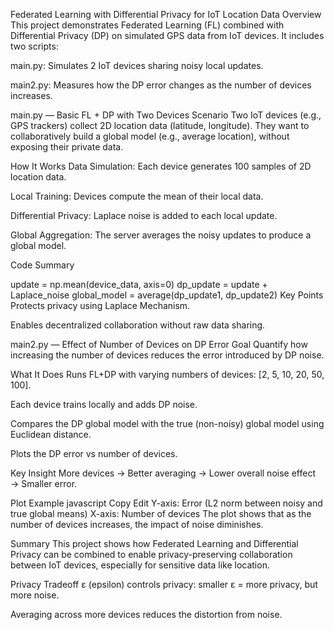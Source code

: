 Federated Learning with Differential Privacy for IoT Location Data
Overview
This project demonstrates Federated Learning (FL) combined with Differential Privacy (DP) on simulated GPS data from IoT devices. It includes two scripts:

main.py: Simulates 2 IoT devices sharing noisy local updates.

main2.py: Measures how the DP error changes as the number of devices increases.

main.py — Basic FL + DP with Two Devices
Scenario
Two IoT devices (e.g., GPS trackers) collect 2D location data (latitude, longitude). They want to collaboratively build a global model (e.g., average location), without exposing their private data.

How It Works
Data Simulation: Each device generates 100 samples of 2D location data.

Local Training: Devices compute the mean of their local data.

Differential Privacy: Laplace noise is added to each local update.

Global Aggregation: The server averages the noisy updates to produce a global model.

Code Summary

update = np.mean(device_data, axis=0)
dp_update = update + Laplace_noise
global_model = average(dp_update1, dp_update2)
Key Points
Protects privacy using Laplace Mechanism.

Enables decentralized collaboration without raw data sharing.

main2.py — Effect of Number of Devices on DP Error
Goal
Quantify how increasing the number of devices reduces the error introduced by DP noise.

What It Does
Runs FL+DP with varying numbers of devices: [2, 5, 10, 20, 50, 100].

Each device trains locally and adds DP noise.

Compares the DP global model with the true (non-noisy) global model using Euclidean distance.

Plots the DP error vs number of devices.

Key Insight
More devices → Better averaging → Lower overall noise effect → Smaller error.

Plot Example
javascript
Copy
Edit
Y-axis: Error (L2 norm between noisy and true global means)
X-axis: Number of devices
The plot shows that as the number of devices increases, the impact of noise diminishes.

Summary
This project shows how Federated Learning and Differential Privacy can be combined to enable privacy-preserving collaboration between IoT devices, especially for sensitive data like location.

Privacy Tradeoff
ε (epsilon) controls privacy: smaller ε = more privacy, but more noise.

Averaging across more devices reduces the distortion from noise.
